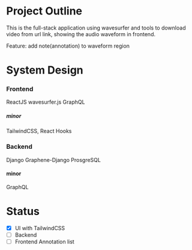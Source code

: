 # Project Outline

This is the full-stack application using wavesurfer and tools to download video from url link, showing the audio waveform in frontend.

Feature: add note(annotation) to waveform region


# System Design
### Frontend

ReactJS
wavesurfer.js
GraphQL

##### minor
TailwindCSS, React Hooks

### Backend

Django
Graphene-Django
ProsgreSQL

#### minor
GraphQL

# Status

- [x] UI with TailwindCSS
- [ ] Backend
- [ ] Frontend Annotation list